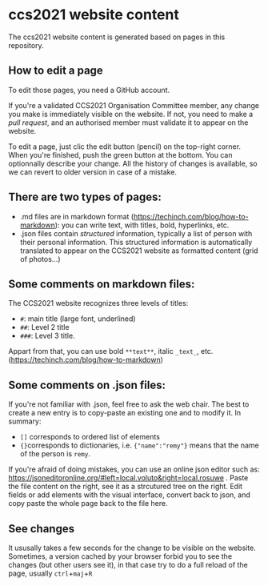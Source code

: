 # ccs2021 website content
The ccs2021 website content is generated based on pages in this repository. 

## How to edit a page 

To edit those pages, you need a GitHub account. 

If you're a validated CCS2021 Organisation Committee member, any change you make is immediately visible on the website. If not, you need to make a _pull request_, and an authorised member must validate it to appear on the website.

To edit a page, just clic the edit button (pencil) on the top-right corner. When you're finished, push the green button at the bottom. You can optionnally describe your change. All the history of changes is available, so we can revert to older version in case of a mistake.

## There are two types of pages:

- .md files are in markdown format (https://techinch.com/blog/how-to-markdown): you can write text, with titles, bold, hyperlinks, etc.
- .json files contain _structured_ information, typically a list of person with their personal information. This structured information is automatically translated to appear on the CCS2021 website as formatted content (grid of photos...)

## Some comments on markdown files:

The CCS2021 website recognizes three levels of titles: 
- `#`: main title (large font, underlined)
- `##`: Level 2 title
- `###`: Level 3 title.

Appart from that, you can use bold `**text**`, italic `_text_`, etc. (https://techinch.com/blog/how-to-markdown)

## Some comments on .json files:

If you're not familiar with .json, feel free to ask the web chair. The best to create a new entry is to copy-paste an existing one and to modify it. In summary:

- `[]` corresponds to ordered list of elements
- `{}`corresponds to dictionaries, i.e. `{"name":"remy"}` means that the name of the person is `remy`.

If you're afraid of doing mistakes, you can use an online json editor such as: https://jsoneditoronline.org/#left=local.voluto&right=local.rosuwe . Paste the file content on the right, see it as a strcutured tree on the right. Edit fields or add elements with the visual interface, convert back to json, and copy paste the whole page back to the file here.

## See changes
It ususally takes a few seconds for the change to be visible on the website. Sometimes, a version cached by your browser forbid you to see the changes (but other users see it), in that case try to do a full reload of the page, usually `ctrl`+`maj`+`R`
